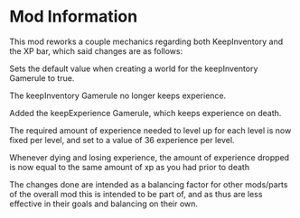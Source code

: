 Mod Information
=======

This mod reworks a couple mechanics regarding both KeepInventory and the XP bar, which
said changes are as follows:

Sets the default value when creating a world for the keepInventory Gamerule to true.

The keepInventory Gamerule no longer keeps experience.

Added the keepExperience Gamerule, which keeps experience on death.

The required amount of experience needed to level up for each level is now fixed
per level, and set to a value of 36 experience per level.

Whenever dying and losing experience, the amount of experience dropped is now equal
to the same amount of xp as you had prior to death

The changes done are intended as a balancing factor for other mods/parts of the 
overall mod this is intended to be part of, and as thus are less effective in their
goals and balancing on their own.